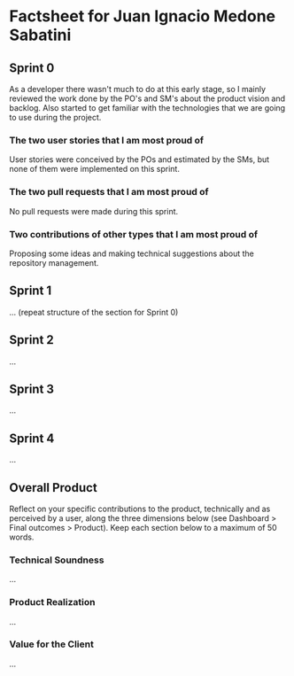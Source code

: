 # Factsheet for Juan Ignacio Medone Sabatini

## Sprint 0

As a developer there wasn't much to do at this early stage, so I mainly reviewed the work done by the PO's and SM's about the product vision and backlog. Also started to get familiar with the technologies that we are going to use during the project.

### The two user stories that I am most proud of

User stories were conceived by the POs and estimated by the SMs, but none of them were implemented on this sprint.

### The two pull requests that I am most proud of

No pull requests were made during this sprint.

### Two contributions of other types that I am most proud of

Proposing some ideas and making technical suggestions about the repository management.

## Sprint 1

... (repeat structure of the section for Sprint 0)

## Sprint 2

...

## Sprint 3

...

## Sprint 4

...

## Overall Product

Reflect on your specific contributions to the product, technically and as perceived by a user, along the three dimensions below (see Dashboard > Final outcomes > Product). Keep each section below to a maximum of 50 words.

### Technical Soundness

...

### Product Realization

...

### Value for the Client

...
